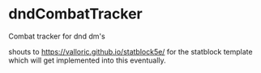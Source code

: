 # dndCombatTracker
Combat tracker for dnd dm's

shouts to https://valloric.github.io/statblock5e/ for the statblock template which will get implemented into this eventually.
